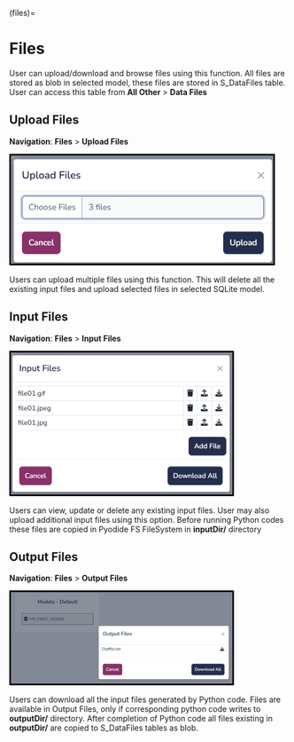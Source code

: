 (files)=

# Files

User can upload/download and browse files using this function. All files are stored as blob in selected model, these files are stored in S_DataFiles table. User can access this table from **All Other** > **Data Files**

## Upload Files

**Navigation**: **Files** > **Upload Files**

![Upload Files](../images/upload_files.png)

Users can upload multiple files using this function. This will delete all the existing input files and upload selected files in selected SQLite model.

## Input Files

**Navigation**: **Files** > **Input Files**

![Input Files](../images/input_files.png)

Users can view, update or delete any existing input files. User may also upload additional input files using this option. Before running Python codes these files are copied in Pyodide FS FileSystem in **inputDir/** directory 

## Output Files

**Navigation**: **Files** > **Output Files**

![Output Files](../images/output_files.png)

Users can download all the input files generated by Python code. Files are available in Output Files, only if corresponding python code writes to **outputDir/** directory. After completion of Python code all files existing in **outputDir/** are copied to S_DataFiles tables as blob.
